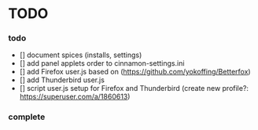 # TODO

### todo
- [] document spices (installs, settings)
- [] add panel applets order to cinnamon-settings.ini
- [] add Firefox user.js based on (https://github.com/yokoffing/Betterfox)
- [] add Thunderbird user.js
- [] script user.js setup for Firefox and Thunderbird (create new profile?: https://superuser.com/a/1860613)

### complete
